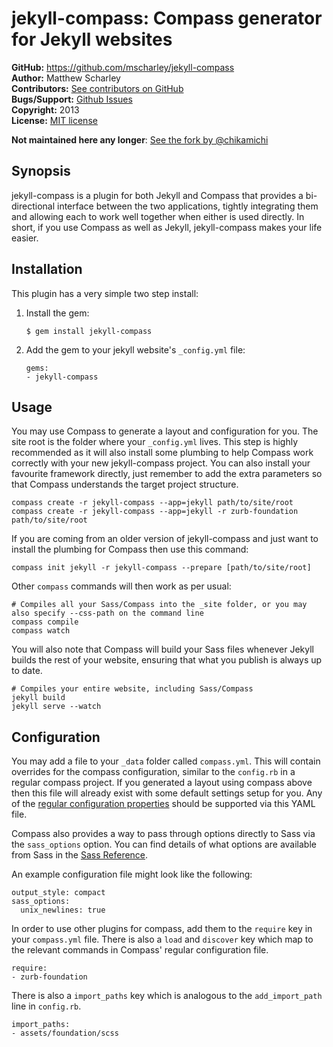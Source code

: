 jekyll-compass: Compass generator for Jekyll websites
=====================================================

**GitHub:** https://github.com/mscharley/jekyll-compass  
**Author:** Matthew Scharley  
**Contributors:** [See contributors on GitHub][gh-contrib]  
**Bugs/Support:** [Github Issues][gh-issues]  
**Copyright:** 2013  
**License:** [MIT license][license]

**Not maintained here any longer**: [See the fork by @chikamichi](https://github.com/chikamichi/jekyll-compass)

Synopsis
--------

jekyll-compass is a plugin for both Jekyll and Compass that provides a bi-directional interface between the two
applications, tightly integrating them and allowing each to work well together when either is used directly. In short,
if you use Compass as well as Jekyll, jekyll-compass makes your life easier.

Installation
------------

This plugin has a very simple two step install:

1.  Install the gem:

        $ gem install jekyll-compass

2.  Add the gem to your jekyll website's `_config.yml` file:

        gems:
        - jekyll-compass

Usage
-----

You may use Compass to generate a layout and configuration for you. The site root is the folder where your `_config.yml`
lives. This step is highly recommended as it will also install some plumbing to help Compass work correctly with your
new jekyll-compass project. You can also install your favourite framework directly, just remember to add the extra
parameters so that Compass understands the target project structure.

    compass create -r jekyll-compass --app=jekyll path/to/site/root
    compass create -r jekyll-compass --app=jekyll -r zurb-foundation path/to/site/root

If you are coming from an older version of jekyll-compass and just want to install the plumbing for Compass then use
this command:

    compass init jekyll -r jekyll-compass --prepare [path/to/site/root]

Other `compass` commands will then work as per usual:

    # Compiles all your Sass/Compass into the _site folder, or you may also specify --css-path on the command line
    compass compile
    compass watch

You will also note that Compass will build your Sass files whenever Jekyll builds the rest of your website, ensuring
that what you publish is always up to date.

    # Compiles your entire website, including Sass/Compass
    jekyll build
    jekyll serve --watch

Configuration
-------------

You may add a file to your `_data` folder called `compass.yml`. This will contain overrides for the compass
configuration, similar to the `config.rb` in a regular compass project. If you generated a layout using compass above
then this file will already exist with some default settings setup for you. Any of the
[regular configuration properties][compass-props] should be supported via this YAML file.

Compass also provides a way to pass through options directly to Sass via the `sass_options` option. You can find
details of what options are available from Sass in the [Sass Reference][sass-props].

An example configuration file might look like the following:

    output_style: compact
    sass_options:
      unix_newlines: true

In order to use other plugins for compass, add them to the `require` key in your `compass.yml` file. There is also a
`load` and `discover` key which map to the relevant commands in Compass' regular configuration file.

    require:
    - zurb-foundation

There is also a `import_paths` key which is analogous to the `add_import_path` line in `config.rb`.

    import_paths:
    - assets/foundation/scss

  [license]: https://raw.github.com/mscharley/jekyll-compass/master/LICENSE
  [gh-contrib]: https://github.com/mscharley/jekyll-compass/graphs/contributors
  [gh-issues]: https://github.com/mscharley/jekyll-compass/issues

  [compass-props]: http://compass-style.org/help/tutorials/configuration-reference/
  [sass-props]: http://sass-lang.com/documentation/file.SASS_REFERENCE.html#options
